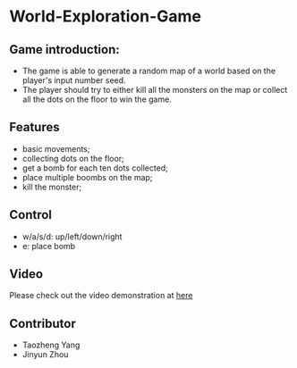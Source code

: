 # World-Exploration-Game
## Game introduction:
- The game is able to generate a random map of a world based on the player's input number seed.
- The player should try to either kill all the monsters on the map or collect all the dots on the floor to win the game.

## Features
- basic movements;
- collecting dots on the floor;
- get a bomb for each ten dots collected;
- place multiple boombs on the map;
- kill the monster;

## Control
- w/a/s/d: up/left/down/right
- e: place bomb

## Video
Please check out the video demonstration at [here](https://www.youtube.com/watch?v=93fOMYxhTZQ&t=2s)

## Contributor
- Taozheng Yang
- Jinyun Zhou